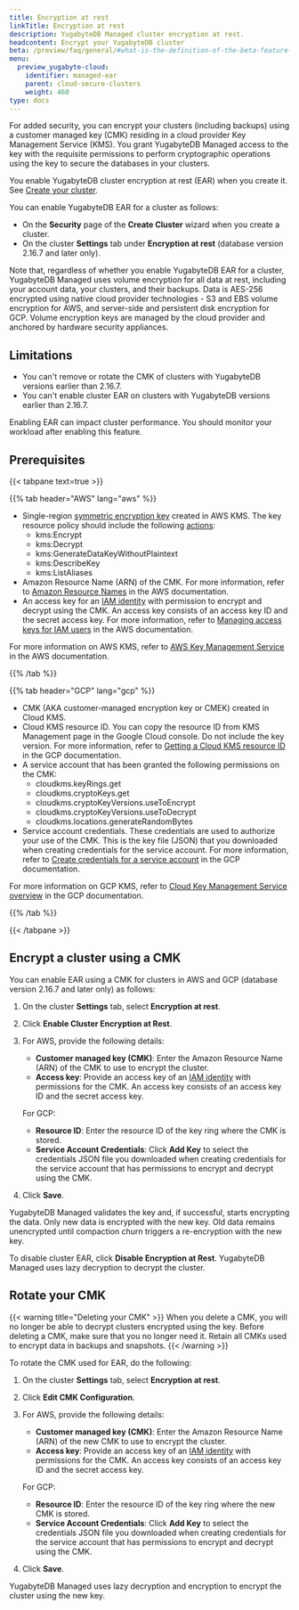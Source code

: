 ```yaml
---
title: Encryption at rest
linkTitle: Encryption at rest
description: YugabyteDB Managed cluster encryption at rest.
headcontent: Encrypt your YugabyteDB cluster
beta: /preview/faq/general/#what-is-the-definition-of-the-beta-feature-tag
menu:
  preview_yugabyte-cloud:
    identifier: managed-ear
    parent: cloud-secure-clusters
    weight: 460
type: docs
---
```


For added security, you can encrypt your clusters (including backups) using a customer managed key (CMK) residing in a cloud provider Key Management Service (KMS). You grant YugabyteDB Managed access to the key with the requisite permissions to perform cryptographic operations using the key to secure the databases in your clusters.

You enable YugabyteDB cluster encryption at rest (EAR) when you create it. See [Create your cluster](../../cloud-basics/create-clusters/).

You can enable YugabyteDB EAR for a cluster as follows:

- On the **Security** page of the **Create Cluster** wizard when you create a cluster.
- On the cluster **Settings** tab under **Encryption at rest** (database version 2.16.7 and later only).

Note that, regardless of whether you enable YugabyteDB EAR for a cluster, YugabyteDB Managed uses volume encryption for all data at rest, including your account data, your clusters, and their backups. Data is AES-256 encrypted using native cloud provider technologies - S3 and EBS volume encryption for AWS, and server-side and persistent disk encryption for GCP. Volume encryption keys are managed by the cloud provider and anchored by hardware security appliances.

## Limitations

- You can't remove or rotate the CMK of clusters with YugabyteDB versions earlier than 2.16.7.
- You can't enable cluster EAR on clusters with YugabyteDB versions earlier than 2.16.7.

Enabling EAR can impact cluster performance. You should monitor your workload after enabling this feature.

## Prerequisites

{{< tabpane text=true >}}

  {{% tab header="AWS" lang="aws" %}}

- Single-region [symmetric encryption key](https://docs.aws.amazon.com/kms/latest/developerguide/concepts.html#symmetric-cmks) created in AWS KMS. The key resource policy should include the following [actions](https://docs.aws.amazon.com/kms/latest/developerguide/key-policy-default.html#key-policy-users-crypto):
  - kms:Encrypt
  - kms:Decrypt
  - kms:GenerateDataKeyWithoutPlaintext
  - kms:DescribeKey
  - kms:ListAliases
- Amazon Resource Name (ARN) of the CMK. For more information, refer to [Amazon Resource Names](https://docs.aws.amazon.com/IAM/latest/UserGuide/reference-arns.html) in the AWS documentation.
- An access key for an [IAM identity](https://docs.aws.amazon.com/IAM/latest/UserGuide/id.html) with permission to encrypt and decrypt using the CMK. An access key consists of an access key ID and the secret access key. For more information, refer to [Managing access keys for IAM users](https://docs.aws.amazon.com/IAM/latest/UserGuide/id_credentials_access-keys.html) in the AWS documentation.

For more information on AWS KMS, refer to [AWS Key Management Service](https://docs.aws.amazon.com/kms/) in the AWS documentation.

  {{% /tab %}}

  {{% tab header="GCP" lang="gcp" %}}

- CMK (AKA customer-managed encryption key or CMEK) created in Cloud KMS.
- Cloud KMS resource ID. You can copy the resource ID from KMS Management page in the Google Cloud console. Do not include the key version. For more information, refer to [Getting a Cloud KMS resource ID](https://cloud.google.com/kms/docs/getting-resource-ids) in the GCP documentation.
- A service account that has been granted the following permissions on the CMK:
  - cloudkms.keyRings.get
  - cloudkms.cryptoKeys.get
  - cloudkms.cryptoKeyVersions.useToEncrypt
  - cloudkms.cryptoKeyVersions.useToDecrypt
  - cloudkms.locations.generateRandomBytes
- Service account credentials. These credentials are used to authorize your use of the CMK. This is the key file (JSON) that you downloaded when creating credentials for the service account. For more information, refer to [Create credentials for a service account](https://developers.google.com/workspace/guides/create-credentials#create_credentials_for_a_service_account) in the GCP documentation.

For more information on GCP KMS, refer to [Cloud Key Management Service overview](https://cloud.google.com/kms/docs/key-management-service/) in the GCP documentation.

  {{% /tab %}}

{{< /tabpane >}}

## Encrypt a cluster using a CMK

You can enable EAR using a CMK for clusters in AWS and GCP (database version 2.16.7 and later only) as follows:

1. On the cluster **Settings** tab, select **Encryption at rest**.
1. Click **Enable Cluster Encryption at Rest**.
1. For AWS, provide the following details:

    - **Customer managed key (CMK)**: Enter the Amazon Resource Name (ARN) of the CMK to use to encrypt the cluster.
    - **Access key**: Provide an access key of an [IAM identity](https://docs.aws.amazon.com/IAM/latest/UserGuide/id.html) with permissions for the CMK. An access key consists of an access key ID and the secret access key.

    For GCP:
    - **Resource ID**: Enter the resource ID of the key ring where the CMK is stored.
    - **Service Account Credentials**: Click **Add Key** to select the credentials JSON file you downloaded when creating credentials for the service account that has permissions to encrypt and decrypt using the CMK.

1. Click **Save**.

YugabyteDB Managed validates the key and, if successful, starts encrypting the data. Only new data is encrypted with the new key. Old data remains unencrypted until compaction churn triggers a re-encryption with the new key.

To disable cluster EAR, click **Disable Encryption at Rest**. YugabyteDB Managed uses lazy decryption to decrypt the cluster.

## Rotate your CMK

{{< warning title="Deleting your CMK" >}}
When you delete a CMK, you will no longer be able to decrypt clusters encrypted using the key. Before deleting a CMK, make sure that you no longer need it. Retain all CMKs used to encrypt data in backups and snapshots.
{{< /warning >}}

To rotate the CMK used for EAR, do the following:

1. On the cluster **Settings** tab, select **Encryption at rest**.
1. Click **Edit CMK Configuration**.
1. For AWS, provide the following details:

    - **Customer managed key (CMK)**: Enter the Amazon Resource Name (ARN) of the new CMK to use to encrypt the cluster.
    - **Access key**: Provide an access key of an [IAM identity](https://docs.aws.amazon.com/IAM/latest/UserGuide/id.html) with permissions for the CMK. An access key consists of an access key ID and the secret access key.

    For GCP:
    - **Resource ID**: Enter the resource ID of the key ring where the new CMK is stored.
    - **Service Account Credentials**: Click **Add Key** to select the credentials JSON file you downloaded when creating credentials for the service account that has permissions to encrypt and decrypt using the CMK.

1. Click **Save**.

YugabyteDB Managed uses lazy decryption and encryption to encrypt the cluster using the new key.
